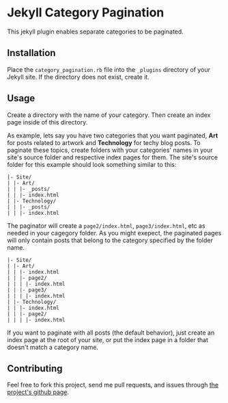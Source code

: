 Jekyll Category Pagination
==========================

This jekyll plugin enables separate categories to be paginated.

Installation
------------

Place the `category_pagination.rb` file into the `_plugins` directory of your
Jekyll site.  If the directory does not exist, create it.

Usage
-----

Create a directory with the name of your category.  Then create an index page inside of this directory.

As example, lets say you have two categories that you want paginated, **Art**
for posts related to artwork and **Technology** for techy blog posts.  To
paginate these topics, create folders with your categories' names in your site's
source folder and respective index pages for them.  The site's source folder for
this example should look something similar to this:

    |- Site/
    | |- Art/
    | | |- _posts/
    | | |- index.html
    | |- Technology/
    | | |- _posts/
    | | |- index.html

The paginator will create a `page2/index.html`, `page3/index.html`, etc as
needed in your cagegory folder.  As you might exepect, the paginated pages will
only contain posts that belong to the category specified by the folder name.

    |- Site/
    | |- Art/
    | | |- index.html
    | | |- page2/
    | | | |- index.html
    | | |- page3/
    | | | |- index.html
    | |- Technology/
    | | |- index.html
    | | |- page2/
    | | | |- index.html

If you want to paginate with all posts (the default behavior), just create an
index page at the root of your site, or put the index page in a folder that
doesn't match a category name.

Contributing
------------

Feel free to fork this project, send me pull requests, and issues through [the
project's github page][project-page].

[project-page]: https://github.com/MrWerewolf/jekyll-category-pagination